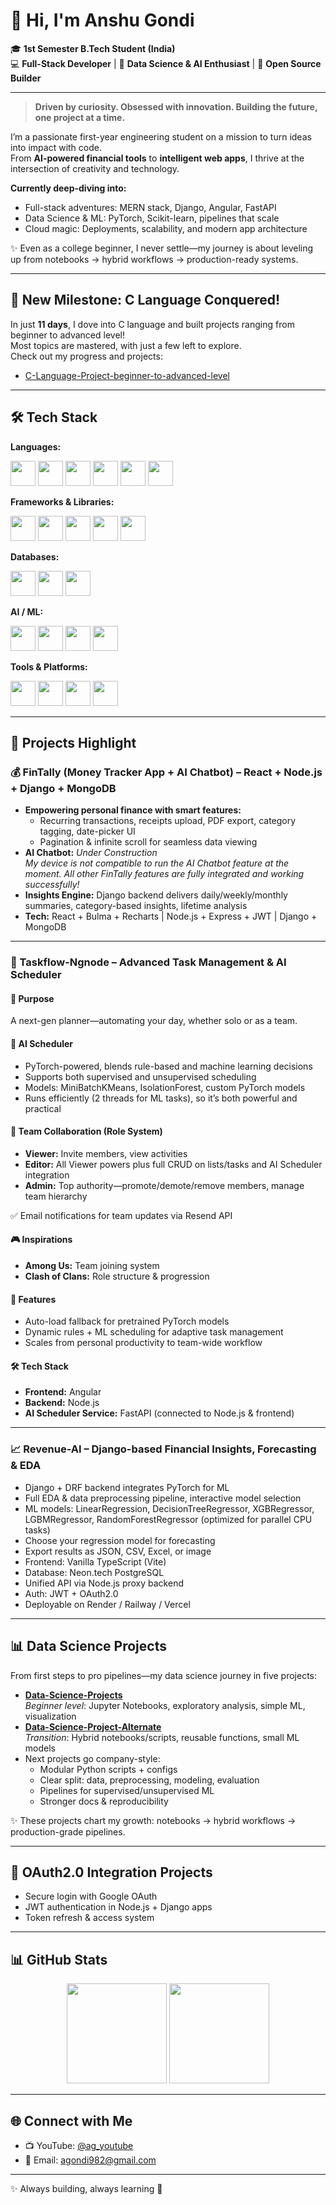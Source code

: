 # 👋 Hi, I'm Anshu Gondi

🎓 **1st Semester B.Tech Student (India)**  
💻 **Full-Stack Developer** | 🔬 **Data Science & AI Enthusiast** | 🚀 **Open Source Builder**

---

> **Driven by curiosity. Obsessed with innovation. Building the future, one project at a time.**

I’m a passionate first-year engineering student on a mission to turn ideas into impact with code.  
From **AI-powered financial tools** to **intelligent web apps**, I thrive at the intersection of creativity and technology.

**Currently deep-diving into:**  
- Full-stack adventures: MERN stack, Django, Angular, FastAPI  
- Data Science & ML: PyTorch, Scikit-learn, pipelines that scale  
- Cloud magic: Deployments, scalability, and modern app architecture  

✨ Even as a college beginner, I never settle—my journey is about leveling up from notebooks → hybrid workflows → production-ready systems.

---

## 🚀 New Milestone: C Language Conquered!

In just **11 days**, I dove into C language and built projects ranging from beginner to advanced level!  
Most topics are mastered, with just a few left to explore.  
Check out my progress and projects:  
- [C-Language-Project-beginner-to-advanced-level](https://github.com/Anshu-Gondi/C-Language-Project-beginner-to-advanced-level)

---

## 🛠️ Tech Stack

**Languages:**  
<p>
  <img src="https://cdn.jsdelivr.net/gh/devicons/devicon/icons/python/python-original.svg" width="40" height="40" />
  <img src="https://cdn.jsdelivr.net/gh/devicons/devicon/icons/javascript/javascript-original.svg" width="40" height="40" />
  <img src="https://cdn.jsdelivr.net/gh/devicons/devicon/icons/typescript/typescript-original.svg" width="40" height="40" />
  <img src="https://cdn.jsdelivr.net/gh/devicons/devicon/icons/mysql/mysql-original.svg" width="40" height="40" />
  <img src="https://cdn.jsdelivr.net/gh/devicons/devicon/icons/postgresql/postgresql-original.svg" width="40" height="40" />
  <img src="https://cdn.jsdelivr.net/gh/devicons/devicon/icons/c/c-original.svg" width="40" height="40" />
</p>

**Frameworks & Libraries:**  
<p>
  <img src="https://cdn.jsdelivr.net/gh/devicons/devicon/icons/django/django-plain.svg" width="40" height="40" />
  <img src="https://cdn.jsdelivr.net/gh/devicons/devicon/icons/nodejs/nodejs-original.svg" width="40" height="40" />
  <img src="https://cdn.jsdelivr.net/gh/devicons/devicon/icons/express/express-original.svg" width="40" height="40" />
  <img src="https://cdn.jsdelivr.net/gh/devicons/devicon/icons/react/react-original.svg" width="40" height="40" />
  <img src="https://cdn.jsdelivr.net/gh/devicons/devicon/icons/fastapi/fastapi-original.svg" width="40" height="40" />
</p>

**Databases:**  
<p>
  <img src="https://cdn.jsdelivr.net/gh/devicons/devicon/icons/mongodb/mongodb-original.svg" width="40" height="40" />
  <img src="https://cdn.jsdelivr.net/gh/devicons/devicon/icons/postgresql/postgresql-original.svg" width="40" height="40" />
  <img src="https://cdn.jsdelivr.net/gh/devicons/devicon/icons/mysql/mysql-original.svg" width="40" height="40" />
</p>

**AI / ML:**  
<p>
  <img src="https://cdn.jsdelivr.net/gh/devicons/devicon/icons/pytorch/pytorch-original.svg" width="40" height="40" />
  <img src="https://cdn.jsdelivr.net/gh/devicons/devicon/icons/numpy/numpy-original.svg" width="40" height="40" />
  <img src="https://cdn.jsdelivr.net/gh/devicons/devicon/icons/pandas/pandas-original.svg" width="40" height="40" />
  <img src="https://cdn.jsdelivr.net/gh/devicons/devicon/icons/scikitlearn/scikitlearn-original.svg" width="40" height="40" />
</p>

**Tools & Platforms:**  
<p>
  <img src="https://cdn.jsdelivr.net/gh/devicons/devicon/icons/docker/docker-original.svg" width="40" height="40" />
  <img src="https://cdn.jsdelivr.net/gh/devicons/devicon/icons/git/git-original.svg" width="40" height="40" />
  <img src="https://cdn.jsdelivr.net/gh/devicons/devicon/icons/googlecloud/googlecloud-original.svg" width="40" height="40" />
  <img src="https://cdn.jsdelivr.net/gh/devicons/devicon/icons/vercel/vercel-original.svg" width="40" height="40" />
</p>

---

## 🚀 Projects Highlight

### 💰 FinTally (Money Tracker App + AI Chatbot) – React + Node.js + Django + MongoDB
- **Empowering personal finance with smart features:**
  - Recurring transactions, receipts upload, PDF export, category tagging, date-picker UI
  - Pagination & infinite scroll for seamless data viewing
- **AI Chatbot:** _Under Construction_  
  _My device is not compatible to run the AI Chatbot feature at the moment. All other FinTally features are fully integrated and working successfully!_
- **Insights Engine:** Django backend delivers daily/weekly/monthly summaries, category-based insights, lifetime analysis
- **Tech:** React + Bulma + Recharts | Node.js + Express + JWT | Django + MongoDB

---

### 📂 Taskflow-Ngnode – Advanced Task Management & AI Scheduler

#### 🎯 Purpose  
A next-gen planner—automating your day, whether solo or as a team.

#### 🤖 AI Scheduler  
- PyTorch-powered, blends rule-based and machine learning decisions
- Supports both supervised and unsupervised scheduling
- Models: MiniBatchKMeans, IsolationForest, custom PyTorch models
- Runs efficiently (2 threads for ML tasks), so it’s both powerful and practical

#### 👥 Team Collaboration (Role System)  
- **Viewer:** Invite members, view activities
- **Editor:** All Viewer powers plus full CRUD on lists/tasks and AI Scheduler integration
- **Admin:** Top authority—promote/demote/remove members, manage team hierarchy

✅ Email notifications for team updates via Resend API

#### 🎮 Inspirations  
- **Among Us:** Team joining system
- **Clash of Clans:** Role structure & progression

#### 🚀 Features  
- Auto-load fallback for pretrained PyTorch models
- Dynamic rules + ML scheduling for adaptive task management
- Scales from personal productivity to team-wide workflow

#### 🛠️ Tech Stack  
- **Frontend:** Angular  
- **Backend:** Node.js  
- **AI Scheduler Service:** FastAPI (connected to Node.js & frontend)

---

### 📈 Revenue-AI – Django-based Financial Insights, Forecasting & EDA

- Django + DRF backend integrates PyTorch for ML
- Full EDA & data preprocessing pipeline, interactive model selection
- ML models: LinearRegression, DecisionTreeRegressor, XGBRegressor, LGBMRegressor, RandomForestRegressor (optimized for parallel CPU tasks)
- Choose your regression model for forecasting
- Export results as JSON, CSV, Excel, or image
- Frontend: Vanilla TypeScript (Vite)
- Database: Neon.tech PostgreSQL
- Unified API via Node.js proxy backend
- Auth: JWT + OAuth2.0
- Deployable on Render / Railway / Vercel

---

## 📊 Data Science Projects

From first steps to pro pipelines—my data science journey in five projects:

- [**Data-Science-Projects**](https://github.com/Anshu-Gondi/Data-Science-Projects)  
  *Beginner level*: Jupyter Notebooks, exploratory analysis, simple ML, visualization
- [**Data-Science-Project-Alternate**](https://github.com/Anshu-Gondi/Data-Science-Project-Alternate)  
  *Transition*: Hybrid notebooks/scripts, reusable functions, small ML models
- Next projects go company-style:
  - Modular Python scripts + configs
  - Clear split: data, preprocessing, modeling, evaluation
  - Pipelines for supervised/unsupervised ML
  - Stronger docs & reproducibility

✨ These projects chart my growth: notebooks → hybrid workflows → production-grade pipelines.

---

## 🔐 OAuth2.0 Integration Projects
- Secure login with Google OAuth  
- JWT authentication in Node.js + Django apps  
- Token refresh & access system  

---

## 📊 GitHub Stats

<p align="center">
  <img src="https://github-readme-stats.vercel.app/api?username=Anshu-Gondi&show_icons=true&theme=radical" height="160" />
  <img src="https://github-readme-stats.vercel.app/api/top-langs/?username=Anshu-Gondi&layout=compact&theme=radical" height="160" />
</p>

---

## 🌐 Connect with Me
- 📺 YouTube: [@ag_youtube](https://youtube.com/@ag_youtube)
- 📧 Email: agondi982@gmail.com

---

✨ Always building, always learning 🚀

<!--
**Anshu-Gondi/Anshu-Gondi** is a ✨ _special_ ✨ repository because its `README.md` (this file) appears on your GitHub profile.

Here are some ideas to get you started:

- 🔭 I’m currently working on ...
- 🌱 I’m currently learning ...
- 👯 I’m looking to collaborate on ...
- 🤔 I’m looking for help with ...
- 💬 Ask me about ...
- 📫 How to reach me: ...
- 😄 Pronouns: ...
- ⚡ Fun fact: ...
-->
